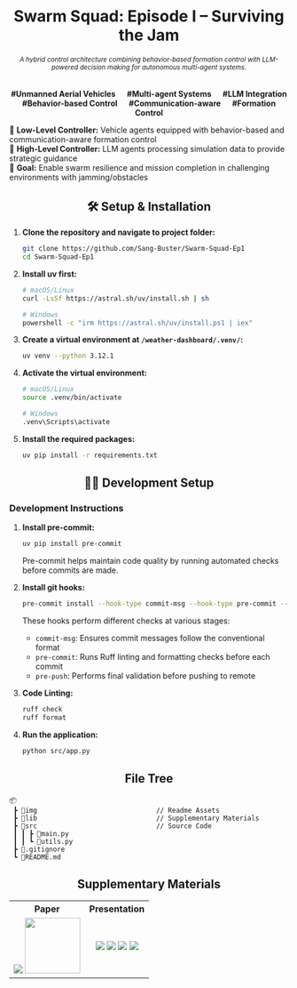 <h1 align="center">Swarm Squad: Episode I – Surviving the Jam</h1>

<h6 align="center"><small>A hybrid control architecture combining behavior-based formation control with LLM-powered decision making for autonomous multi-agent systems.</small></h6>

<p align="center"><b>#Unmanned Aerial Vehicles &emsp; #Multi-agent Systems &emsp; #LLM Integration<br/>#Behavior-based Control &emsp; #Communication-aware &emsp; #Formation Control</b></p>

<p>
🚗 <b>Low-Level Controller:</b> Vehicle agents equipped with behavior-based and communication-aware formation control<br/>
🤖 <b>High-Level Controller:</b> LLM agents processing simulation data to provide strategic guidance<br/>
🎯 <b>Goal:</b> Enable swarm resilience and mission completion in challenging environments with jamming/obstacles
</p>

<div align="center">
  <h2>🛠️ Setup & Installation</h2>
</div>

1. **Clone the repository and navigate to project folder:**
   ```bash
   git clone https://github.com/Sang-Buster/Swarm-Squad-Ep1
   cd Swarm-Squad-Ep1
   ```

2. **Install uv first:**
   ```bash
   # macOS/Linux
   curl -LsSf https://astral.sh/uv/install.sh | sh
   ```

   ```bash
   # Windows
   powershell -c "irm https://astral.sh/uv/install.ps1 | iex"
   ```

3. **Create a virtual environment at `/weather-dashboard/.venv/`:**
   ```bash
   uv venv --python 3.12.1
   ```

4. **Activate the virtual environment:**
   ```bash
   # macOS/Linux
   source .venv/bin/activate
   ```

   ```bash
   # Windows
   .venv\Scripts\activate
   ```

5. **Install the required packages:**
   ```bash
   uv pip install -r requirements.txt
   ```

<div align="center">
  <h2>👨‍💻 Development Setup</h2>
</div>

### Development Instructions 

1. **Install pre-commit:**
   ```bash
   uv pip install pre-commit
   ```
   Pre-commit helps maintain code quality by running automated checks before commits are made.

2. **Install git hooks:**
   ```bash
   pre-commit install --hook-type commit-msg --hook-type pre-commit --hook-type pre-push
   ```

   These hooks perform different checks at various stages:
   - `commit-msg`: Ensures commit messages follow the conventional format
   - `pre-commit`: Runs Ruff linting and formatting checks before each commit
   - `pre-push`: Performs final validation before pushing to remote
  
3. **Code Linting:**
   ```bash
   ruff check
   ruff format
   ```

4. **Run the application:**
   ```bash
   python src/app.py
   ```

<h2 align="center">File Tree</h2>

```text
📦
 ┣ 📂img                              // Readme Assets
 ┣ 📂lib                              // Supplementary Materials
 ┣ 📂src                              // Source Code
 ┃ ┃ ┣ 📄main.py
 ┃ ┃ ┗ 📄utils.py
 ┣ 📄.gitignore
 ┗ 📄README.md
```

<h2 align="center">Supplementary Materials</h2>

<table>
  <tr>
    <th>Paper</th>
    <th>Presentation</th>
  </tr>
  <tr>
    <td align="center">
          <a href="https://github.com/Sang-Buster/Communication-aware-Formation-Control/blob/main/lib/Li-paper.pdf"><img src="https://github.com/Sang-Buster/Communication-aware-Formation-Control/blob/main/img/cover_paper.png?raw=true" /></a>
          <a href="https://github.com/Sang-Buster/Communication-aware-Formation-Control/blob/main/lib/Li-paper.pdf"><img src="https://img.shields.io/badge/View%20More-282c34?style=for-the-badge&logoColor=white" width="100" /></a>
    </td>
    <td align="center">
          <a href="https://github.com/Sang-Buster/Communication-aware-Formation-Control/blob/main/lib/Xing-ppt.pdf"><img src="https://github.com/Sang-Buster/Communication-aware-Formation-Control/blob/main/img/cover_ppt.png?raw=true" /></a>
          <a href="https://github.com/Sang-Buster/Communication-aware-Formation-Control/blob/main/lib/Xing-ppt.pdf"><img src="https://img.shields.io/badge/View%20Slides-282c34?style=for-the-badge&logoColor=white" /></a>   
          <a href="https://github.com/Sang-Buster/Communication-aware-Formation-Control/blob/main/lib/Xing-ppt.pdf"><img src="https://github.com/Sang-Buster/Communication-aware-Formation-Control/blob/main/img/cover_ppt.png?raw=true" /></a>
          <a href="https://github.com/Sang-Buster/Communication-aware-Formation-Control/assets/97267956/03072ecc-8218-40d9-a169-90774cb7c2ae"><img src="https://img.shields.io/badge/View%20Simulation%20Video-282c34?style=for-the-badge&logoColor=white" /></a>     
    </td>
  </tr>
</table>
